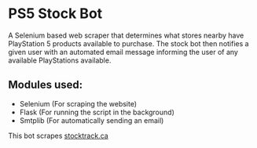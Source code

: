 # PS5 Stock Bot

A Selenium based web scraper that determines what stores nearby have PlayStation 5 products available to purchase. The stock bot then notifies a given user with an automated email message informing the user of any available PlayStations available.

## Modules used:

- Selenium (For scraping the website)
- Flask (For running the script in the background)
- Smtplib (For automatically sending an email)

This bot scrapes [stocktrack.ca](stocktrack.ca)
